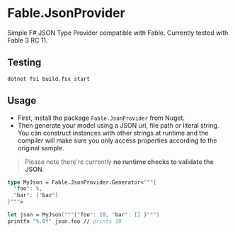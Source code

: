 # Fable.JsonProvider

Simple F# JSON Type Provider compatible with Fable. Currently tested with Fable 3 RC 11.

## Testing

```shell
dotnet fsi build.fsx start
```

## Usage

- First, install the package `Fable.JsonProvider` from Nuget.
- Then generate your model using a JSON url, file path or literal string. You can construct instances with other strings at runtime and the compiler will make sure you only access properties according to the original sample.

> Please note there're currently **no runtime checks to validate the JSON**.

```fsharp
type MyJson = Fable.JsonProvider.Generator<"""{
  "foo": 5,
  "bar": ["baz"]
}""">

let json = MyJson("""{"foo": 10, "bar": [] }""")
printfn "%.0f" json.foo // prints 10
```
